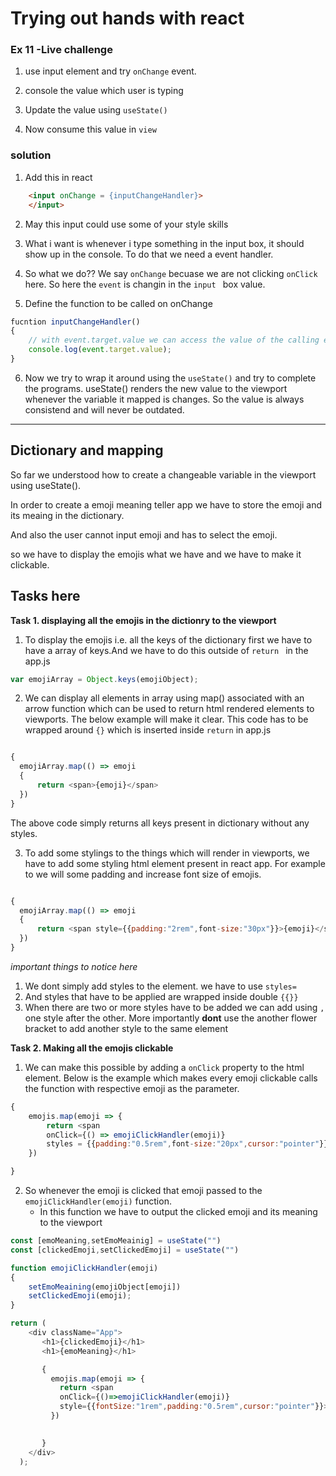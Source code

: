 # Trying out hands with react


### Ex 11 -Live challenge
1. use input element and try  ```onChange``` event.

2. console the value which user is typing 
3. Update the value using ```useState()``` 
4. Now consume this value in ```view```
### solution

1. Add this in react  

```html
    <input onChange = {inputChangeHandler}>
    </input>
```
2. May this input could use some of your style skills

3. What i want is whenever i type something in the input box, it should show up in the console. To do that we need a event handler.

4. So what we do?? We say `onChange` becuase we are not clicking `onClick` here.
So here the `event` is changin in the `input ` box value.  

5. Define the function to be called on onChange
```js
fucntion inputChangeHandler()
{
    // with event.target.value we can access the value of the calling event
    console.log(event.target.value);
}
```
6. Now we try to wrap it around using the  `useState()` and try to complete the programs.
useState() renders the new value to the viewport whenever the variable it mapped is changes. So the value is always consistend and will never be outdated.

<hr>

## Dictionary and mapping 

So far we understood how to create a changeable variable in the viewport using useState().

In order to create a emoji meaning teller app we have to store the emoji and its meaing in the dictionary.

And also the user cannot input emoji and has to select the emoji.

so we have to display the emojis what we have and we have to make it clickable.

**Tasks here**
---

 **Task 1. displaying all the emojis in the dictionry to the viewport**          
1. To display the emojis i.e. all the keys of the dictionary 
  first we have to have a array of keys.And we have to do this outside of `return
  ` in the app.js
  ```js
  var emojiArray = Object.keys(emojiObject);
  ```
  2. We can display all elements in array using map() associated with an arrow function which can be used to return html rendered elements to viewports. 
  The below example will make it clear.
    This code has to be wrapped around `{}` which is inserted inside `return` in app.js 
  ```js
  
  {
    emojiArray.map(() => emoji
    {
        return <span>{emoji}</span>
    })
  }
  ```
  The above code simply returns all keys present in dictionary without any styles.

  3. To add some stylings to the things which will render in viewports, we have to add some styling html element present in react app.
  For example to we will some padding and increase font size of emojis. 
  ```js
  
  {
    emojiArray.map(() => emoji
    {
        return <span style={{padding:"2rem",font-size:"30px"}}>{emoji}</span>
    })
  }
  ```

  *important things to notice here*
    
1. We dont simply add styles to the element.
    we have to use `styles=`
2. And styles that have to be applied are wrapped inside double `{{}}`
3. When there are two or more styles have to be added we can add using `,` one style after the other. 
More importantly **dont** use the another flower bracket to add another style to the same element 

**Task 2. Making all the emojis clickable**    

1. We can make this possible by adding a `onClick` property to the html element. 
Below is the example which makes every emoji clickable calls the function with respective emoji as the parameter.

```js
{
    emojis.map(emoji => {
        return <span 
        onClick={() => emojiClickHandler(emoji)} 
        styles = {{padding:"0.5rem",font-size:"20px",cursor:"pointer"}}> {emoji} </span>
    })

}
```

2. So whenever the emoji is clicked that emoji passed to the `emojiClickHandler(emoji)` function.
    - In this function we have to output the clicked emoji and its meaning to the viewport

```js
const [emoMeaning,setEmoMeainig] = useState("")
const [clickedEmoji,setClickedEmoji] = useState("")

function emojiClickHandler(emoji)
{
    setEmoMeaining(emojiObject[emoji])
    setClickedEmoji(emoji);
}

return (
    <div className="App">
       <h1>{clickedEmoji}</h1>
       <h1>{emoMeaning}</h1>

       {
         emojis.map(emoji => {
           return <span 
           onClick={()=>emojiClickHandler(emoji)}
           style={{fontSize:"1rem",padding:"0.5rem",cursor:"pointer"}}>{emoji}</span>
         })

         
       }
    </div>
  );